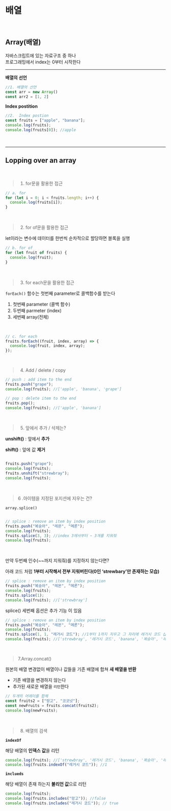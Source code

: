 <h1>배열</h1>
<br>
<h2>Array(배열)</h2>
자바스크립트에 있는 자료구조 중 하나 <br/>
프로그래밍에서 index는 0부터 시작한다

<br/>

<hr/>

**배열의 선언**
```javascript
//1. 배열의 선언
const arr = new Array()
const arr2 = [1, 2]
```

**Index postition**
```javascript
//2.  Index postion
const fruits = ["apple", "banana"];
console.log(fruits);
console.log(fruits[0]); //apple
```

<br/>
<hr/>

<h2>Lopping over an array</h2>

<br/>

>1. for문을 활용한 접근
```javascript
// a. for
for (let i = 0; i < fruits.length; i++) {
  console.log(fruits[i]);
}
```

<br/>

>2. for of문을 활용한 접근

let이라는 변수에 데이터를 한번씩 순차적으로 할당하면 블록을 실행

```javascript
// b. for of
for (let fruit of fruits) {
  console.log(fruit);
}
```

<br/>

>3. for each문을 활용한 접근

`forEach()` 함수는 첫번째 parameter로 콜백함수를 받는다
1. 첫번째 parameter (콜백 함수)
2. 두번째 parmeter (index)
3. 세번째 array(전체)

<br />

```javascript
// c. for each
fruits.forEach((fruit, index, array) => {
  console.log(fruit, index, array);
});
```

<br />

>4. Add / delete / copy

```javascript
// push : add item to the end
fruits.push("grape");
console.log(fruits); //['apple', 'banana', 'grape']

// pop : delete item to the end
fruits.pop();
console.log(fruits); //['apple', 'banana']
```

<br />

>5. 앞에서 추가 / 삭제는?

**unshift()** : 앞에서 **추가**

**shift()** : 앞에 값 **제거**

```javascript

fruits.push("grape");
console.log(fruits);
fruits.unshift("strewbray");
console.log(fruits);
```

<br />

>6 .아이템을 지정된 포지션에 지우는 건?

`array.splice()`

```javascript

// splice : remove an item by index position
fruits.push("복숭아", "레몬", "메론");
console.log(fruits);
fruits.splice(3, 3); //index 3에서부터 ~ 3개를 지워줘
console.log(fruits);
```
<br />

만약 두번째 인수(~~까지 지워줘)를 지정하지 않는다면?

아래 코드 처럼 **1부터 시작해서 전부 지워버린다(0인 ‘strewbary’만 존재하는 모습)**

```javascript
// splice : remove an item by index position
fruits.push("복숭아", "레몬", "메론");
console.log(fruits);
fruits.splice(1);
console.log(fruits); //['strewbray'] 
```

splice() 세번째 옵션은 추가 기능 이 있음
```javascript
// splice : remove an item by index position
fruits.push("복숭아", "레몬", "메론");
console.log(fruits);
fruits.splice(1, 1, "레거시 코드"); //1부터 1까지 지우고 그 자리에 레거시 코드 삽입
console.log(fruits); //['strewbray', '레거시 코드', 'banana', '복숭아', '레몬', '메론']
```

<br />

> 7.Array.concat()

원본의 배열 변경없이 배열이나 값들을 기존 배열에 합쳐 **새 배열을 반환**
- 기존 배열을 변경하지 않는다
- 추가된 새로운 배열을 `리턴`한다
  
  
```javascript
// 두개의 어레이를 합체
const fruits2 = ["망고", "코코넛"];
const newFruits = fruits.concat(fruits2);
console.log(newFruits);
  ```

<br />

> 8. 배열의 검색


 **`indexOf`**

해당 배열의 **인덱스 값**을 리턴
```javascript
console.log(fruits); //['strewbray', '레거시 코드', 'banana', '복숭아', '레몬', '메론']
console.log(fruits.indexOf("레거시 코드")); //1
  ```

  **`inclueds`**

  해당 배열이 존재 하는지 **불리언 값**으로 리턴
  ```javascript
console.log(fruits);
console.log(fruits.includes("망고")); //false
console.log(fruits.includes("레거시 코드")); // true

  ```